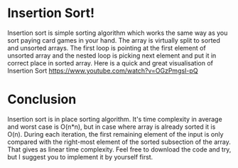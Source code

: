 # Insertion Sort!

Insertion sort is simple sorting algorithm which works the same way as you sort paying card games in your hand. The array is virtually split to sorted and unsorted arrays. The first loop is pointing at the first element of unsorted array and the nested loop is picking next element and put it in correct place in sorted array.
Here is a quick and great visualisation of Insertion Sort
https://www.youtube.com/watch?v=OGzPmgsI-pQ
# Conclusion
Insertion sort is in place sorting algorithm.
It's time complexity in average and worst case is O(n*n), but in case where array is already sorted it is O(n). During each iteration, the first remaining element of the input is only compared with the right-most element of the sorted subsection of the array. That gives as linear time complexity.
Feel free to download the code and try, but I suggest you to implement it by yourself first.
